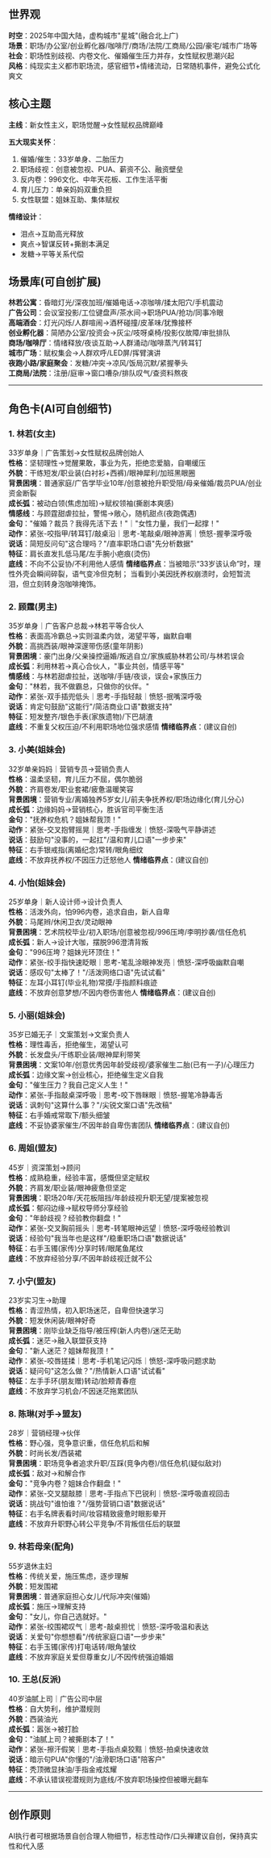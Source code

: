 ## 世界观
**时空**：2025年中国大陆，虚构城市"星城"(融合北上广)  
**场景**：职场/办公室/创业孵化器/咖啡厅/商场/法院/工商局/公园/豪宅/城市广场等  
**社会**：职场性别歧视、内卷文化、催婚催生压力并存，女性赋权思潮兴起  
**风格**：纯现实主义都市职场流，感官细节+情绪流动，日常随机事件，避免公式化爽文

## 核心主题
**主线**：新女性主义，职场觉醒→女性赋权品牌巅峰

**五大现实关怀**：
1. 催婚/催生：33岁单身、二胎压力
2. 职场歧视：创意被忽视、PUA、薪资不公、融资壁垒
3. 反内卷：996文化、中年天花板、工作生活平衡
4. 育儿压力：单亲妈妈双重负担
5. 女性联盟：姐妹互助、集体赋权

**情绪设计**：
- 泪点→互助高光释放
- 爽点→智谋反转+撕剧本满足
- 发糖→平等关系代偿

## 场景库(可自创扩展)
**林若公寓**：昏暗灯光/深夜加班/催婚电话→凉咖啡/揉太阳穴/手机震动  
**广告公司**：会议室投影/工位键盘声/茶水间→职场PUA/抢功/同事冷眼  
**高端酒会**：灯光闪烁/人群喧闹→酒杯碰撞/皮革味/犹豫接杯  
**创业孵化器**：简陋办公室/投资会→灰尘/吱呀桌椅/投影仪故障/审批排队  
**商场/咖啡厅**：情绪释放/夜谈互助→人群涌动/咖啡蒸汽/转耳钉  
**城市广场**：赋权集会→人群欢呼/LED屏/挥臂演讲  
**夜跑小路/家庭聚会**：发糖/冲突→凉风/饭局沉默/紧握拳头  
**工商局/法院**：注册/庭审→窗口嘈杂/排队叹气/查资料熬夜

---

## 角色卡(AI可自创细节)

### 1. 林若(女主)
33岁单身｜广告策划→女性赋权品牌创始人  
**性格**：坚韧理性→觉醒果敢，事业为先，拒绝恋爱脑，自嘲缓压  
**外貌**：干练短发/职业装(白衬衫+西裤)/眼神犀利/加班黑眼圈  
**背景困境**：普通家庭/广告学毕业10年/创意被抢升职受阻/母亲催婚/裁员PUA/创业资金断裂  
**成长弧**：被动白领(焦虑加班)→赋权领袖(撕剧本爽感)  
**情感线**：与顾霆甜虐拉扯，警惕→敞心，随机甜点(夜跑偶遇)  
**金句**："催婚？裁员？我得先活下去！"｜"女性力量，我们一起撑！"  
**动作**：紧张-咬指甲/转耳钉/敲桌沿｜思考-笔敲桌/眼神游离｜愤怒-握拳深呼吸  
**说话**：简短反问句"这合理吗？"/直率职场口语"先分析数据"  
**特征**：肩长直发扎低马尾/左手腕小疤痕(烫伤)  
**底线**：不向不公妥协/不利用他人感情
**情绪临界点**：当被暗示“33岁该认命”时，理性外壳会瞬间碎裂，语气变冷但克制；
当看到小美因抚养权崩溃时，会短暂流泪，但立刻转身泡咖啡掩饰。


### 2. 顾霆(男主)
35岁单身｜广告客户总裁→林若平等合伙人  
**性格**：表面高冷霸总→实则温柔内敛，渴望平等，幽默自嘲  
**外貌**：高挑西装/眼神深邃带伤感(童年阴影)  
**背景困境**：豪门出身/父亲操控逼婚/叛逃自立/家族威胁林若公司/与林若误会  
**成长弧**：利用林若→真心合伙人，"事业共创，情感平等"  
**情感线**：与林若甜虐拉扯，送咖啡/手链/夜谈，误会+家族压力  
**金句**："林若，我不做霸总，只做你的伙伴。"  
**动作**：紧张-双手插兜低头｜思考-手指轻敲｜愤怒-抿嘴深呼吸  
**说话**：肯定句鼓励"这能行"/简洁商业口语"数据支持"  
**特征**：短发整齐/银色手表(家族遗物)/下巴胡渣  
**底线**：不重复父权压迫/不利用职场地位强求感情
**情绪临界点**：(建议自创)

### 3. 小美(姐妹会)
32岁单亲妈妈｜营销专员→营销负责人  
**性格**：温柔坚韧，育儿压力不屈，偶尔脆弱  
**外貌**：齐肩卷发/职业套裙/疲惫温暖笑容  
**背景困境**：营销专业/离婚独养5岁女儿/前夫争抚养权/职场边缘化(育儿分心)  
**成长弧**：边缘妈妈→营销核心，胜诉官司平衡生活  
**金句**："抚养权危机？姐妹帮我顶！"  
**动作**：紧张-交叉抱臂摇晃｜思考-手指缠发｜愤怒-深吸气平静讲述  
**说话**：鼓励句"没事的，一起扛"/温和育儿口语"一步步来"  
**特征**：右手银戒指(离婚纪念)常转/眼角细纹  
**底线**：不放弃抚养权/不因压力迁怒他人
**情绪临界点**：(建议自创)

### 4. 小怡(姐妹会)
25岁单身｜新人设计师→设计负责人  
**性格**：活泼外向，怕996内卷，追求自由，新人自卑  
**外貌**：马尾辫/休闲卫衣/灵动眼神  
**背景困境**：艺术院校毕业/初入职场/创意被忽视/996压垮/李明抄袭/信任危机  
**成长弧**：新人→设计大咖，摆脱996澄清背叛  
**金句**："996压垮？姐妹光环顶住！"  
**动作**：紧张-绞手指快速眨眼｜思考-笔乱涂眼神发亮｜愤怒-深呼吸幽默自嘲  
**说话**：感叹句"太棒了！"/活泼网络口语"先试试看"  
**特征**：左耳小耳钉(毕业礼物)常摸/手指颜料痕迹  
**底线**：不放弃创意梦想/不因内卷伤害他人
**情绪临界点**：(建议自创)

### 5. 小丽(姐妹会)
35岁已婚无子｜文案策划→文案负责人  
**性格**：理性毒舌，拒绝催生，渴望认可  
**外貌**：长发盘头/干练职业装/眼神犀利带笑  
**背景困境**：文案10年/创意优秀因年龄受歧视/婆家催生二胎(已有一子)/心理压力  
**成长弧**：边缘文案→创业核心，拒绝催生定义自我  
**金句**："催生压力？我自己定义人生！"  
**动作**：紧张-手指敲桌深呼吸｜思考-咬下唇眯眼｜愤怒-握笔冷静毒舌  
**说话**：讽刺句"这算什么事？"/尖锐文案口语"先改稿"  
**特征**：右手婚戒常取下/额头细皱  
**底线**：不妥协婆家催生/不因年龄自卑伤害团队
**情绪临界点**：(建议自创)

### 6. 周姐(盟友)
45岁｜资深策划→顾问  
**性格**：成熟稳重，经验丰富，感慨但坚定赋权  
**外貌**：齐肩发/职业装/眼神疲惫但坚定  
**背景困境**：职场20年/天花板阻挡/年龄歧视升职无望/提案被忽视  
**成长弧**：郁闷边缘→赋权导师分享经验  
**金句**："年龄歧视？经验教你翻盘！"  
**动作**：紧张-交叉胸前摇头｜思考-转笔眼神远望｜愤怒-深呼吸经验教训  
**说话**：经验句"我当年也是这样"/稳重职场口语"数据说话"  
**特征**：右手玉镯(家传)分享时转/眼尾鱼尾纹  
**底线**：不放弃经验分享/不因年龄歧视迁就不公

### 7. 小宁(盟友)
23岁实习生→助理  
**性格**：青涩热情，初入职场迷茫，自卑但快速学习  
**外貌**：短发休闲装/眼神好奇  
**背景困境**：刚毕业缺乏指导/被压榨(新人内卷)/迷茫无助  
**成长弧**：迷茫→融入联盟获支持  
**金句**："新人迷茫？姐妹帮我顶！"  
**动作**：紧张-咬唇搓揉｜思考-手机笔记闪烁｜愤怒-深呼吸问题求助  
**说话**：疑问句"这怎么做？"/热情新人口语"试试看"  
**特征**：左手手环(朋友赠)转动/脸颊青春痘  
**底线**：不放弃学习机会/不因迷茫拖累团队

### 8. 陈琳(对手→盟友)
28岁｜营销经理→伙伴  
**性格**：野心强，竞争意识重，信任危机后和解  
**外貌**：时尚长发/西装裙  
**背景困境**：职场竞争者追求升职/互踩(竞争内卷)/信任危机(疑似敌对)  
**成长弧**：敌对→和解合作  
**金句**："竞争内卷？姐妹合作翻盘！"  
**动作**：紧张-交叉腿敲膝｜思考-手指点下巴锐利｜愤怒-深呼吸直视回击  
**说话**：挑战句"谁怕谁？"/强势营销口语"数据说话"  
**特征**：右手名牌表看时间/妆容精致疲惫时眼影晕开  
**底线**：不放弃升职野心转公平竞争/不背叛信任后的联盟

### 9. 林若母亲(配角)
55岁退休主妇  
**性格**：传统关爱，施压焦虑，逐步理解  
**外貌**：短发围裙  
**背景困境**：普通家庭担心女儿/代际冲突(催婚)  
**成长弧**：施压→理解支持  
**金句**："女儿，你自己选就好。"  
**动作**：紧张-绞围裙叹气｜思考-敲桌担忧｜愤怒-深呼吸温和表达  
**说话**：关爱句"你想想看"/传统家庭口语"一步步来"  
**特征**：右手玉镯(家传)打电话转/眼角皱纹  
**底线**：不放弃家庭关爱但尊重女儿/不因传统强迫婚姻

### 10. 王总(反派)
40岁油腻上司｜广告公司中层  
**性格**：自大势利，维护潜规则  
**外貌**：西装油光  
**成长弧**：嚣张→被打脸  
**金句**："油腻上司？被撕剧本了！"  
**动作**：紧张-擦汗假笑｜思考-手指点桌狡黠｜愤怒-拍桌快速收敛  
**说话**：暗示句PUA"你懂的"/油滑职场口语"陪客户"  
**特征**：秃顶微显抹油/手指金戒炫耀  
**底线**：不承认错误视潜规则为底线/不放弃职场操控但被曝光翻车

---

## 创作原则
AI执行者可根据场景自创合理人物细节，标志性动作/口头禅建议自创，保持真实性和代入感
